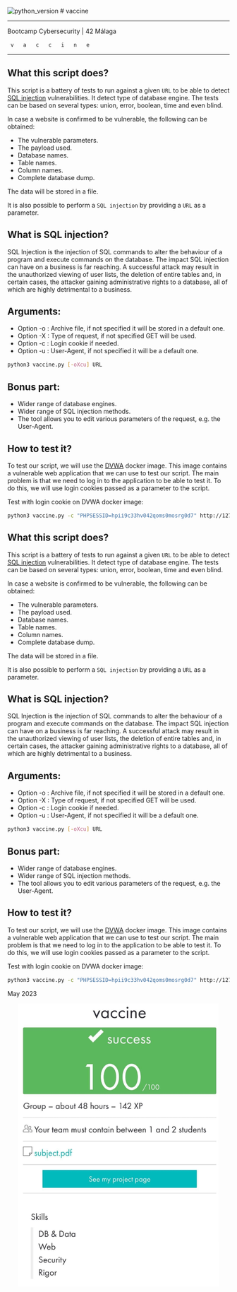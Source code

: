 ![ [python_version](https://img.shields.io/badge/python-3.9%20%7C%203.10-blue) ](https://img.shields.io/badge/python-3.9%20%7C%203.10-blue)
    # vaccine

_____________________________________
 Bootcamp Cybersecurity | 42 Málaga
 
     v   a   c   c   i   n   e
_____________________________________

## What this script does?
This script is a battery of tests to run against a given `URL` to be able to detect [SQL injection](https://en.wikipedia.org/wiki/SQL_injection) vulnerabilities. It detect type of database engine. The tests can be based on several types: union, error, boolean, time and even blind.

In case a website is confirmed to be vulnerable, the following can be obtained:
- The vulnerable parameters.
- The payload used.
- Database names.
- Table names.
- Column names.
- Complete database dump.

The data will be stored in a file.

It is also possible to perform a `SQL injection` by providing a `URL` as a parameter.

## What is SQL injection?
SQL Injection is the injection of SQL commands to alter the behaviour of a program and execute commands on the database. The impact SQL injection can have on a business is far reaching. A successful attack may result in the unauthorized viewing of user lists, the deletion of entire tables and, in certain cases, the attacker gaining administrative rights to a database, all of which are highly detrimental to a business.

## Arguments:
- Option -o : Archive file, if not specified it will be stored in a default one.
- Option -X : Type of request, if not specified GET will be used.
- Option -c : Login cookie if needed.
- Option -u : User-Agent, if not specified it will be a default one.
```bash
python3 vaccine.py [-oXcu] URL
```

## Bonus part:
- Wider range of database engines.
- Wider range of SQL injection methods.
- The tool allows you to edit various parameters of the request, e.g. the User-Agent.

## How to test it?
To test our script, we will use the [DVWA](https://hub.docker.com/r/vulnerables/web-dvwa) docker image. This image contains a vulnerable web application that we can use to test our script. The main problem is that we need to log in to the application to be able to test it. To do this, we will use login cookies passed as a parameter to the script.

Test with login cookie on DVWA docker image:
```bash
python3 vaccine.py -c "PHPSESSID=hpii9c33hv042qoms0mosrg0d7" http://127.0.0.1/vulnerabilities/sqli/
```

## What this script does?
This script is a battery of tests to run against a given `URL` to be able to detect [SQL injection](https://en.wikipedia.org/wiki/SQL_injection) vulnerabilities. It detect type of database engine. The tests can be based on several types: union, error, boolean, time and even blind.

In case a website is confirmed to be vulnerable, the following can be obtained:
- The vulnerable parameters.
- The payload used.
- Database names.
- Table names.
- Column names.
- Complete database dump.

The data will be stored in a file.

It is also possible to perform a `SQL injection` by providing a `URL` as a parameter.

## What is SQL injection?
SQL Injection is the injection of SQL commands to alter the behaviour of a program and execute commands on the database. The impact SQL injection can have on a business is far reaching. A successful attack may result in the unauthorized viewing of user lists, the deletion of entire tables and, in certain cases, the attacker gaining administrative rights to a database, all of which are highly detrimental to a business.

## Arguments:
- Option -o : Archive file, if not specified it will be stored in a default one.
- Option -X : Type of request, if not specified GET will be used.
- Option -c : Login cookie if needed.
- Option -u : User-Agent, if not specified it will be a default one.
```bash
python3 vaccine.py [-oXcu] URL
```

## Bonus part:
- Wider range of database engines.
- Wider range of SQL injection methods.
- The tool allows you to edit various parameters of the request, e.g. the User-Agent.

## How to test it?
To test our script, we will use the [DVWA](https://hub.docker.com/r/vulnerables/web-dvwa) docker image. This image contains a vulnerable web application that we can use to test our script. The main problem is that we need to log in to the application to be able to test it. To do this, we will use login cookies passed as a parameter to the script.

Test with login cookie on DVWA docker image:
```bash
python3 vaccine.py -c "PHPSESSID=hpii9c33hv042qoms0mosrg0d7" http://127.0.0.1/vulnerabilities/sqli/
```

May 2023

<p align="center"> <img src="./vaccine.jpeg" alt="image" width="456" /> </p>